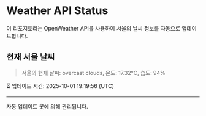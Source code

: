 
# Weather API Status

이 리포지토리는 OpenWeather API를 사용하여 서울의 날씨 정보를 자동으로 업데이트합니다.

## 현재 서울 날씨
> 서울의 현재 날씨: overcast clouds, 온도: 17.32°C, 습도: 94%

⏳ 업데이트 시간: 2025-10-01 19:19:56 (UTC)

---
자동 업데이트 봇에 의해 관리됩니다.
